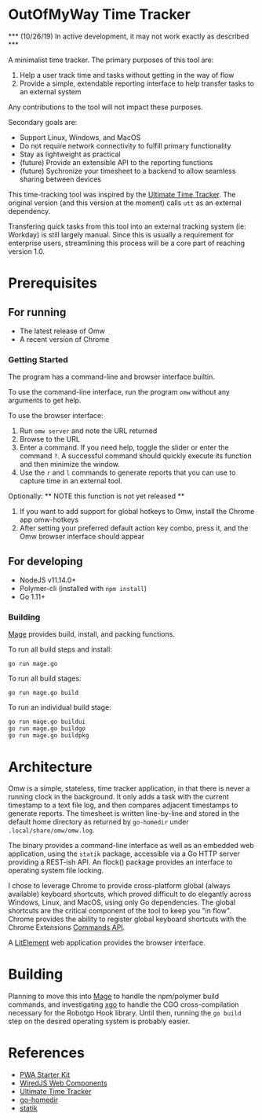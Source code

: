# OutOfMyWay Time Tracker

*** (10/26/19) In active development, it may not work exactly as described ***

A minimalist time tracker.  The primary purposes of this tool are:

1. Help a user track time and tasks without getting in the way of flow
2. Provide a simple, extendable reporting interface to help transfer tasks to an external system

Any contributions to the tool will not impact these purposes.

Secondary goals are:

* Support Linux, Windows, and MacOS
* Do not require network connectivity to fulfill primary functionality
* Stay as lightweight as practical
* (future) Provide an extensible API to the reporting functions
* (future) Sychronize your timesheet to a backend to allow seamless sharing between devices

This time-tracking tool was inspired by the [Ultimate Time Tracker](https://github.com/larose/utt).  The original version (and this version at the moment) calls `utt` as an external dependency.

Transfering quick tasks from this tool into an external tracking system (ie: Workday) is still largely manual. Since this is usually a requirement for enterprise users, streamlining this process will be a core part of reaching version 1.0.

# Prerequisites

## For running

* The latest release of Omw
* A recent version of Chrome

### Getting Started

The program has a command-line and browser interface builtin.

To use the command-line interface, run the program `omw` without any arguments to get help.

To use the browser interface:

1. Run `omw server` and note the URL returned
2. Browse to the URL
3. Enter a command.  If you need help, toggle the slider or enter the command `?`. A successful command should quickly execute its function and then minimize the window.
4. Use the `r` and `l` commands to generate reports that you can use to capture time in an external tool.

Optionally:
** NOTE this function is not yet released **

1. If you want to add support for global hotkeys to Omw, install the Chrome app omw-hotkeys
2. After setting your preferred default action key combo, press it, and the Omw browser interface should appear

## For developing

* NodeJS v11.14.0+
* Polymer-cli (installed with `npm install`)
* Go 1.11+

### Building

[Mage](https://magefile.org) provides build, install, and packing functions.

To run all build steps and install:

`go run mage.go`

To run all build stages:

`go run mage.go build`

To run an individual build stage:

```
go run mage.go buildui
go run mage.go buildgo
go run mage.go buildpkg
```

# Architecture

Omw is a simple, stateless, time tracker application, in that there is never a running clock in the background.  It only adds a task with the current timestamp to a text file log, and then compares adjacent timestamps to generate reports.  The timesheet is written line-by-line and stored in the default home directory as returned by `go-homedir` under `.local/share/omw/omw.log`.

The binary provides a command-line interface as well as an embedded web application, using the `statik` package, accessible via a Go HTTP server providing a REST-ish API.  An flock() package provides an interface to operating system file locking.

I chose to leverage Chrome to provide cross-platform global (always available) keyboard shortcuts, which proved difficult to do elegantly across Windows, Linux, and MacOS, using only Go dependencies. The global shortcuts are the critical component of the tool to keep you "in flow".  Chrome provides the ability to register global keyboard shortcuts with the Chrome Extensions [Commands API](https://developer.chrome.com/extensions/commands). 

A [LitElement](https://lit-element.polymer-project.org/) web application provides the browser interface.

# Building

Planning to move this into [Mage](https://github.com/magefile/mage) to handle the npm/polymer build commands, and investigating [xgo](https://github.com/karalabe/xgo) to handle the CGO cross-compilation necessary for the Robotgo Hook library.  Until then, running the `go build` step on the desired operating system is probably easier.

# References

* [PWA Starter Kit](https://github.com/Polymer/pwa-starter-kit)
* [WiredJS Web Components](https://wiredjs.com)
* [Ultimate Time Tracker](https://github.com/larose/utt)
* [go-homedir](https://github.com/mitchellh/go-homedir)
* [statik](https://github.com/rakyll/statik)
